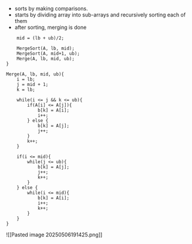 - sorts by making comparisons.
- starts by dividing array into sub-arrays and recursively sorting each of them
- after sorting, merging is done

```Algorithm MergeSort(A, lb, ub){
	mid = (lb + ub)/2;

	MergeSort(A, lb, mid);
	MergeSort(A, mid+1, ub);
	Merge(A, lb, mid, ub);
}

Merge(A, lb, mid, ub){
	i = lb;
	j = mid + 1;
	k = lb;

	while(i <= j && k <= ub){
		if(A[i] <= A[j]){
			b[k] = A[i];
			i++;
		} else {
			b[k] = A[j];
			j++;
		}
		k++;
	}

	if(i <= mid){
		while(j <= ub){
			b[k] = A[j];
			j++;
			k++;
		}
	} else {
		while(i <= mid){
			b[k] = A[i];
			i++;
			k++;
		}
	}
}
```
![[Pasted image 20250506191425.png]]
